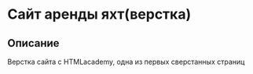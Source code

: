 # Сайт аренды яхт(верстка)

## Описание

Верстка сайта с HTMLacademy, одна из первых сверстанных страниц
